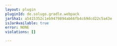 ```yaml
---
layout: plugin
pluginId: de.solugo.gradle.webpack
jarSha1: a5415352c1eb9479894ab66fb4c69dcd22c5a43e
isJarAvailable: true
error: NONE
violations: []

---
```

